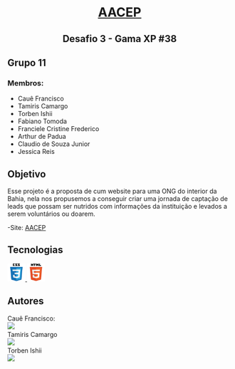 **<h1 align="center"><ins>[AACEP](https://aacep.vercel.app/)</ins></h1>**

<h2 align="center">Desafio 3 - Gama XP #38</h2>

## <b>Grupo 11</b>
### Membros:
<body>
<ul>
<li>Cauê Francisco</li>
<li>Tamiris Camargo</li>
<li>Torben Ishii</li>
<li>Fabiano Tomoda</li>
<li>Franciele Cristine Frederico</li>
<li>Arthur de Padua</li>
<li>Claudio de Souza Junior</li>
<li>Jessica Reis</li>
</ul>
</body>  

## <b>Objetivo</b>
Esse projeto é a proposta de cum website para uma ONG do interior da Bahia, nela nos propusemos a conseguir criar uma jornada de captação de leads que possam ser nutridos com informações da instituição e levados a serem voluntários ou doarem.  

-Site: [AACEP](https://aacep.vercel.app/)

## <b>Tecnologias</b>

<p align="left"> <a href="https://www.w3schools.com/css/" target="_blank"> <img src="https://raw.githubusercontent.com/devicons/devicon/master/icons/css3/css3-original-wordmark.svg" alt="css3" width="40" height="40"/> </a> <a href="https://www.w3.org/html/" target="_blank"> <img src="https://raw.githubusercontent.com/devicons/devicon/master/icons/html5/html5-original-wordmark.svg" alt="html5" width="40" height="40"/> </a> </p>

## <b>Autores</b>

Cauê Francisco: 
<br>
 <a href="https://github.com/cauefrancisco" target="_blank"><img src="https://img.shields.io/badge/GitHub-100000?style=for-the-badge&logo=github&logoColor=white" target="_blank"></a> 
<br>
Tamiris Camargo
<br>
 <a href="https://github.com/TamirisCamargo" target="_blank"><img src="https://img.shields.io/badge/GitHub-100000?style=for-the-badge&logo=github&logoColor=white" target="_blank"></a> 
<br>
Torben Ishii
<br>
 <a href="https://github.com/torbenish" target="_blank"><img src="https://img.shields.io/badge/GitHub-100000?style=for-the-badge&logo=github&logoColor=white" target="_blank"></a>

